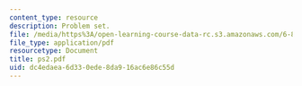 ```yaml
---
content_type: resource
description: Problem set.
file: /media/https%3A/open-learning-course-data-rc.s3.amazonaws.com/6-895-theory-of-parallel-systems-sma-5509-fall-2003/dc4edaea6d330ede8da916ac6e86c55d_ps2.pdf
file_type: application/pdf
resourcetype: Document
title: ps2.pdf
uid: dc4edaea-6d33-0ede-8da9-16ac6e86c55d
---
```

